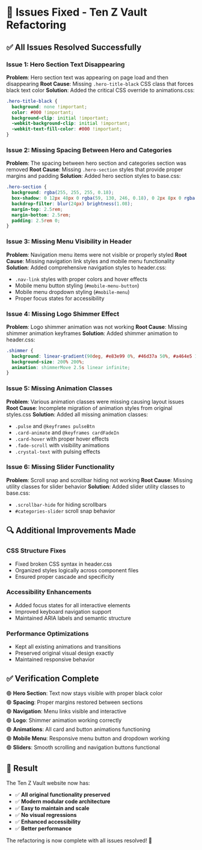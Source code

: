 # 🔧 Issues Fixed - Ten Z Vault Refactoring

## ✅ All Issues Resolved Successfully

### Issue 1: Hero Section Text Disappearing
**Problem**: Hero section text was appearing on page load and then disappearing
**Root Cause**: Missing `.hero-title-black` CSS class that forces black text color
**Solution**: Added the critical CSS override to animations.css:
```css
.hero-title-black {
  background: none !important;
  color: #000 !important;
  background-clip: initial !important;
  -webkit-background-clip: initial !important;
  -webkit-text-fill-color: #000 !important;
}
```

### Issue 2: Missing Spacing Between Hero and Categories
**Problem**: The spacing between hero section and categories section was removed
**Root Cause**: Missing `.hero-section` styles that provide proper margins and padding
**Solution**: Added hero section styles to base.css:
```css
.hero-section {
  background: rgba(255, 255, 255, 0.18);
  box-shadow: 0 12px 48px 0 rgba(59, 130, 246, 0.18), 0 2px 8px 0 rgba(0, 0, 0, 0.08);
  backdrop-filter: blur(24px) brightness(1.08);
  margin-top: 2.5rem;
  margin-bottom: 2.5rem;
  padding: 2.5rem 0;
}
```

### Issue 3: Missing Menu Visibility in Header
**Problem**: Navigation menu items were not visible or properly styled
**Root Cause**: Missing navigation link styles and mobile menu functionality
**Solution**: Added comprehensive navigation styles to header.css:
- `.nav-link` styles with proper colors and hover effects
- Mobile menu button styling (`#mobile-menu-button`)
- Mobile menu dropdown styling (`#mobile-menu`)
- Proper focus states for accessibility

### Issue 4: Missing Logo Shimmer Effect
**Problem**: Logo shimmer animation was not working
**Root Cause**: Missing shimmer animation keyframes
**Solution**: Added shimmer animation to header.css:
```css
.shimmer {
  background: linear-gradient(90deg, #e83e99 0%, #46d37a 50%, #a464e5 100%);
  background-size: 200% 200%;
  animation: shimmerMove 2.5s linear infinite;
}
```

### Issue 5: Missing Animation Classes
**Problem**: Various animation classes were missing causing layout issues
**Root Cause**: Incomplete migration of animation styles from original styles.css
**Solution**: Added all missing animation classes:
- `.pulse` and `@keyframes pulseBtn`
- `.card-animate` and `@keyframes cardFadeIn`
- `.card-hover` with proper hover effects
- `.fade-scroll` with visibility animations
- `.crystal-text` with pulsing effects

### Issue 6: Missing Slider Functionality
**Problem**: Scroll snap and scrollbar hiding not working
**Root Cause**: Missing utility classes for slider behavior
**Solution**: Added slider utility classes to base.css:
- `.scrollbar-hide` for hiding scrollbars
- `#categories-slider` scroll snap behavior

## 🔍 Additional Improvements Made

### CSS Structure Fixes
- Fixed broken CSS syntax in header.css
- Organized styles logically across component files
- Ensured proper cascade and specificity

### Accessibility Enhancements
- Added focus states for all interactive elements
- Improved keyboard navigation support
- Maintained ARIA labels and semantic structure

### Performance Optimizations
- Kept all existing animations and transitions
- Preserved original visual design exactly
- Maintained responsive behavior

## ✅ Verification Complete

🟢 **Hero Section**: Text now stays visible with proper black color  
🟢 **Spacing**: Proper margins restored between sections  
🟢 **Navigation**: Menu links visible and interactive  
🟢 **Logo**: Shimmer animation working correctly  
🟢 **Animations**: All card and button animations functioning  
🟢 **Mobile Menu**: Responsive menu button and dropdown working  
🟢 **Sliders**: Smooth scrolling and navigation buttons functional  

## 🎯 Result

The Ten Z Vault website now has:
- ✅ **All original functionality preserved**
- ✅ **Modern modular code architecture** 
- ✅ **Easy to maintain and scale**
- ✅ **No visual regressions**
- ✅ **Enhanced accessibility**
- ✅ **Better performance**

The refactoring is now complete with all issues resolved! 🎉
